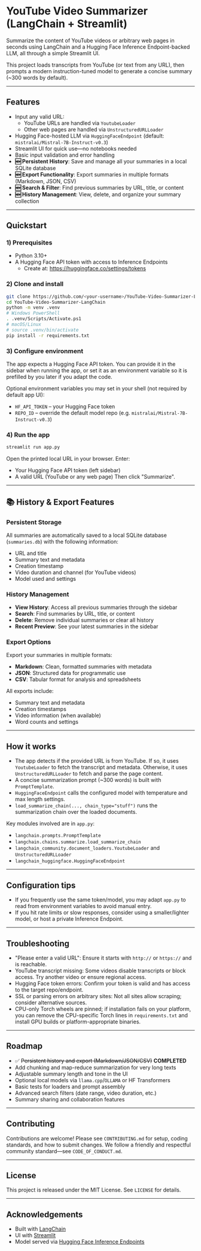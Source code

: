 # YouTube Video Summarizer (LangChain + Streamlit)

Summarize the content of YouTube videos or arbitrary web pages in seconds using LangChain and a Hugging Face Inference Endpoint-backed LLM, all through a simple Streamlit UI.

This project loads transcripts from YouTube (or text from any URL), then prompts a modern instruction-tuned model to generate a concise summary (~300 words by default).

---

## Features
- Input any valid URL:
  - YouTube URLs are handled via `YoutubeLoader`
  - Other web pages are handled via `UnstructuredURLLoader`
- Hugging Face-hosted LLM via `HuggingFaceEndpoint` (default: `mistralai/Mistral-7B-Instruct-v0.3`)
- Streamlit UI for quick use—no notebooks needed
- Basic input validation and error handling
- **🆕 Persistent History**: Save and manage all your summaries in a local SQLite database
- **🆕 Export Functionality**: Export summaries in multiple formats (Markdown, JSON, CSV)
- **🆕 Search & Filter**: Find previous summaries by URL, title, or content
- **🆕 History Management**: View, delete, and organize your summary collection

---

## Quickstart

### 1) Prerequisites
- Python 3.10+
- A Hugging Face API token with access to Inference Endpoints
  - Create at: https://huggingface.co/settings/tokens

### 2) Clone and install
```bash
git clone https://github.com/<your-username>/YouTube-Video-Summarizer-LangChain.git
cd YouTube-Video-Summarizer-LangChain
python -m venv .venv
# Windows PowerShell
. .venv/Scripts/Activate.ps1
# macOS/Linux
# source .venv/bin/activate
pip install -r requirements.txt
```

### 3) Configure environment
The app expects a Hugging Face API token. You can provide it in the sidebar when running the app, or set it as an environment variable so it is prefilled by you later if you adapt the code.

Optional environment variables you may set in your shell (not required by default app UI):
- `HF_API_TOKEN` – your Hugging Face token
- `REPO_ID` – override the default model repo (e.g. `mistralai/Mistral-7B-Instruct-v0.3`)

### 4) Run the app
```bash
streamlit run app.py
```
Open the printed local URL in your browser. Enter:
- Your Hugging Face API token (left sidebar)
- A valid URL (YouTube or any web page)
Then click "Summarize".

---

## 📚 History & Export Features

### Persistent Storage
All summaries are automatically saved to a local SQLite database (`summaries.db`) with the following information:
- URL and title
- Summary text and metadata
- Creation timestamp
- Video duration and channel (for YouTube videos)
- Model used and settings

### History Management
- **View History**: Access all previous summaries through the sidebar
- **Search**: Find summaries by URL, title, or content
- **Delete**: Remove individual summaries or clear all history
- **Recent Preview**: See your latest summaries in the sidebar

### Export Options
Export your summaries in multiple formats:
- **Markdown**: Clean, formatted summaries with metadata
- **JSON**: Structured data for programmatic use
- **CSV**: Tabular format for analysis and spreadsheets

All exports include:
- Summary text and metadata
- Creation timestamps
- Video information (when available)
- Word counts and settings

---

## How it works
- The app detects if the provided URL is from YouTube. If so, it uses `YoutubeLoader` to fetch the transcript and metadata. Otherwise, it uses `UnstructuredURLLoader` to fetch and parse the page content.
- A concise summarization prompt (~300 words) is built with `PromptTemplate`.
- `HuggingFaceEndpoint` calls the configured model with temperature and max length settings.
- `load_summarize_chain(..., chain_type="stuff")` runs the summarization chain over the loaded documents.

Key modules involved are in `app.py`:
- `langchain.prompts.PromptTemplate`
- `langchain.chains.summarize.load_summarize_chain`
- `langchain_community.document_loaders.YoutubeLoader` and `UnstructuredURLLoader`
- `langchain_huggingface.HuggingFaceEndpoint`

---

## Configuration tips
- If you frequently use the same token/model, you may adapt `app.py` to read from environment variables to avoid manual entry.
- If you hit rate limits or slow responses, consider using a smaller/lighter model, or host a private Inference Endpoint.

---

## Troubleshooting
- "Please enter a valid URL": Ensure it starts with `http://` or `https://` and is reachable.
- YouTube transcript missing: Some videos disable transcripts or block access. Try another video or ensure regional access.
- Hugging Face token errors: Confirm your token is valid and has access to the target repo/endpoint.
- SSL or parsing errors on arbitrary sites: Not all sites allow scraping; consider alternative sources.
- CPU-only Torch wheels are pinned; if installation fails on your platform, you can remove the CPU-specific Torch lines in `requirements.txt` and install GPU builds or platform-appropriate binaries.

---

## Roadmap
- ✅ ~~Persistent history and export (Markdown/JSON/CSV)~~ **COMPLETED**
- Add chunking and map-reduce summarization for very long texts
- Adjustable summary length and tone in the UI
- Optional local models via `llama.cpp`/`OLLAMA` or HF Transformers
- Basic tests for loaders and prompt assembly
- Advanced search filters (date range, video duration, etc.)
- Summary sharing and collaboration features

---

## Contributing
Contributions are welcome! Please see `CONTRIBUTING.md` for setup, coding standards, and how to submit changes. We follow a friendly and respectful community standard—see `CODE_OF_CONDUCT.md`.

---

## License
This project is released under the MIT License. See `LICENSE` for details.

---

## Acknowledgements
- Built with [LangChain](https://python.langchain.com/)
- UI with [Streamlit](https://streamlit.io/)
- Model served via [Hugging Face Inference Endpoints](https://huggingface.co/inference-endpoints)